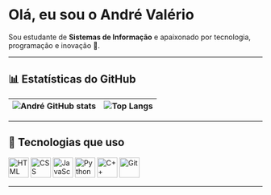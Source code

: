 #  Olá, eu sou o André Valério

Sou estudante de **Sistemas de Informação** e apaixonado por tecnologia, programação e inovação 🚀.

---

## 📊 Estatísticas do GitHub

| ![André GitHub stats](https://github-readme-stats.vercel.app/api?username=BugHunterAV&show_icons=true&theme=dracula) | ![Top Langs](https://github-readme-stats.vercel.app/api/top-langs/?username=BugHunterAV&layout=compact&theme=dracula) |
| --- | --- |

---

## 🚀 Tecnologias que uso

<p align="left">
  <img alt="HTML" height="40" width="40" src="https://cdn.jsdelivr.net/gh/devicons/devicon/icons/html5/html5-original.svg">
  <img alt="CSS" height="40" width="40" src="https://cdn.jsdelivr.net/gh/devicons/devicon/icons/css3/css3-original.svg">
  <img alt="JavaScript" height="40" width="40" src="https://cdn.jsdelivr.net/gh/devicons/devicon/icons/javascript/javascript-original.svg">
  <img alt="Python" height="40" width="40" src="https://cdn.jsdelivr.net/gh/devicons/devicon/icons/python/python-original.svg">
  <img alt="C++" height="40" width="40" src="https://cdn.jsdelivr.net/gh/devicons/devicon/icons/cplusplus/cplusplus-original.svg">
  <img alt="Git" height="40" width="40" src="https://cdn.jsdelivr.net/gh/devicons/devicon/icons/git/git-original.svg">
</p>

---


